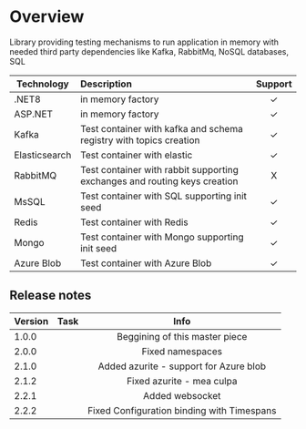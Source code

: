 # Overview
Library providing testing mechanisms to run application in memory with needed third party dependencies like Kafka, RabbitMq, NoSQL databases, SQL

|Technology|Description| Support  |
|-|:-|:-:|
| .NET8|in memory factory| &#x2713; |
| ASP.NET|in memory factory| &#x2713; | 
| Kafka|Test container with kafka and schema registry with topics creation| &#x2713; | 
| Elasticsearch| Test container with elastic| &#x2713; |
| RabbitMQ|Test container with rabbit supporting exchanges and routing keys creation| X |
| MsSQL|Test container with SQL supporting init seed| &#x2713; |
| Redis|Test container with Redis| &#x2713; |
| Mongo|Test container with Mongo supporting init seed | &#x2713; |
| Azure Blob |Test container with Azure Blob | &#x2713; |

## Release notes


| Version | Task | Info |
|---------|:-|:-:|
| 1.0.0   | | Beggining of this master piece |
| 2.0.0   | | Fixed namespaces |
| 2.1.0   | | Added azurite - support for Azure blob |
| 2.1.2   | | Fixed azurite - mea culpa  |
| 2.2.1   | | Added websocket |
| 2.2.2   | | Fixed Configuration binding with Timespans |
